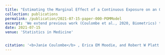 ```yaml
---
title: "Estimating the Marginal Effect of a Continuous Exposure on an Ordinal Outcome using Data Subject to Covariate-Driven Treatment and Visit Processes"
collection: publications
permalink: /publication/2021-07-15-paper-000-POMModel
excerpt: 'We extend previous work (Coulombe et al., 2020, Biometrics) to the setting where the outcome is ordinal and the exposure is continuous using a generalized IPT weight and a proportional odds model. We estimate the causal marginal OR for the continuous exposure on the ordinal outcome.'
date: 2021-07-15
venue: 'Statistics in Medicine'


citation: '<b>Janie Coulombe</b> , Erica EM Moodie, and Robert W Platt. (2021). &quot; Estimating the Marginal Effect of a Continuous Exposure on an Ordinal Outcome using Data Subject to Covariate-Driven Treatment and Visit Processes.&quot; <i> Statistics in Medicine </i>. In press.'
---
```


